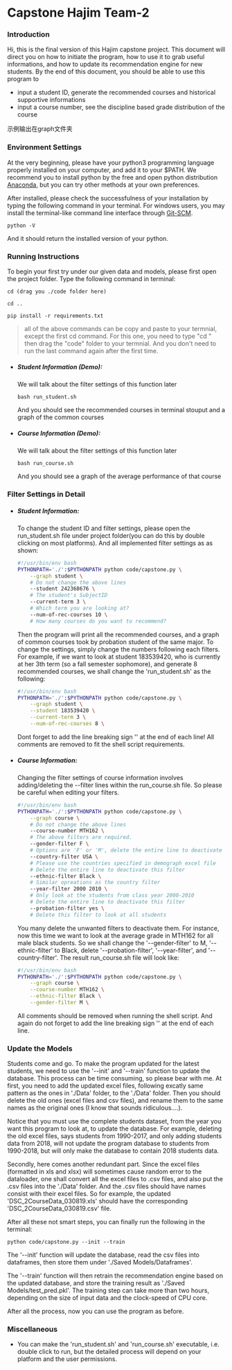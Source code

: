 # Capstone Hajim Team-2

### Introduction
Hi, this is the final version of this Hajim capstone project. This document will direct you on how to initiate the program, how to use it to grab useful informations, and how to update its recommendation engine for new students.
By the end of this document, you should be able to use this program to
- input a student ID, generate the recommended courses and historical supportive informations
- input a course number, see the discipline based grade distribution of the course

示例输出在graph文件夹
### Environment Settings

At the very beginning, please have your python3 programming language properly installed on your computer, and add it to your $PATH. We recommend you to install python by the free and open python distribution [Anaconda](https://www.anaconda.com/distribution/), but you can try other methods at your own preferences.

After installed, please check the successfulness of your installation by typing the following command in your terminal. For windows users, you may install the terminal-like command line interface through  [Git-SCM](https://git-scm.com/download/win).

```console
python -V
```

And it should return the installed version of your python.

### Running Instructions

To begin your first try under our given data and models, please first open the project folder.
Type the following command in terminal:

```console
cd (drag you ./code folder here)

cd ..

pip install -r requirements.txt
```
>all of the above commands can be copy and paste to your termnial, except the first cd command.
For this one, you need to type "cd " then drag the "code" folder to your termnial. And you don't need to run the last command again after the first time.

- ##### Student Information (Demo):
    We will talk about the filter settings of this function later
    ```console
    bash run_student.sh
    ```
    And you should see the recommended courses in terminal stouput and a graph of the common courses

- ##### Course Information (Demo):
    We will talk about the filter settings of this function later
    ```console
    bash run_course.sh
    ````
    And you should see a graph of the average performance of that course

### Filter Settings in Detail
- ##### Student Information:
    To change the student ID and filter settings, please open the run_student.sh file under project folder(you can do this by double clicking on most platforms). And all implemented filter settings as as shown:

    ```bash
    #!/usr/bin/env bash
    PYTHONPATH='./':$PYTHONPATH python code/capstone.py \
        --graph student \
        # Do not change the above lines
        --student 242368676 \
        # The student's SubjectID
        --current-term 3 \
        # Which term you are looking at?
        --num-of-rec-courses 10 \
        # How many courses do you want to recommend?
    ```
    Then the program will print all the recommended courses, and a graph of common courses took by probation student of the same major. To change the settings, simply change the numbers following each filters. For example, if we want to look at student 183539420, who is currently at her 3th term (so a fall semester sophomore), and generate 8 recommended courses, we shall change the 'run_student.sh' as the following:

    ```bash
    #!/usr/bin/env bash
    PYTHONPATH='./':$PYTHONPATH python code/capstone.py \
        --graph student \
        --student 183539420 \
        --current-term 3 \
        --num-of-rec-courses 8 \
    ```

    Dont forget to add the line breaking sign '\' at the end of each line! All comments are removed to fit the shell script requirements.

- ##### Course Information:
    Changing the filter settings of course information involves adding/deleting the --filter lines within the run_course.sh file. So please be careful when editing your filters.
    ```bash
    #!/usr/bin/env bash
    PYTHONPATH='./':$PYTHONPATH python code/capstone.py \
        --graph course \
        # Do not change the above lines
        --course-number MTH162 \
        # The above filters are required.
        --gender-filter F \
        # Options are 'F' or 'M', delete the entire line to deactivate this filter
        --country-filter USA \
        # Please use the countries specified in demograph excel file
        # Delete the entire line to deactivate this filter
        --ethnic-filter Black \
        # Similar opreations as the country filter
        --year-filter 2000 2010 \
        # Only look at the students from class year 2000-2010
        # Delete the entire line to deactivate this filter
        --probation-filter yes \
        # Delete this filter to look at all students
    ```
    You many delete the unwanted filters to deactivate them. For instance, now this time we want to look at the average grade in MTH162 for all male black students. So we shall change the '--gender-filter' to M, '--ethnic-filter' to Black,  delete '--probation-filter', '--year-filter', and '--country-filter'. The result run_course.sh file will look like:

    ```bash
    #!/usr/bin/env bash
    PYTHONPATH='./':$PYTHONPATH python code/capstone.py \
        --graph course \
        --course-number MTH162 \
        --ethnic-filter Black \
        --gender-filter M \
    ```
    All comments should be removed when running the shell script. And again do not forget to add the line breaking sign '\' at the end of each line.

### Update the Models
Students come and go. To make the program updated for the latest students, we need to use the '--init' and '--train' function to update the database. This process can be time consuming, so please bear with me.
At first, you need to add the updated excel files, following excatly same pattern as the ones in './Data' folder, to the './Data' folder. Then you should delete the old ones (excel files and csv files), and rename them to the same names as the original ones (I know that sounds ridiculous....).

Notice that you must use the complete students dataset, from the year you want this program to look at, to update the database. For example, deleting the old excel files, says students from 1990-2017, and only adding students data from 2018, will not update the program database to students from 1990-2018, but will only make the database to contain 2018 students data.

Secondly, here comes another redundant part. Since the excel files (formatted in xls and xlsx) will sometimes cause random error to the dataloader, one shall convert all the excel files to .csv files, and also put the .csv files into the './Data' folder. And the .csv files should have names consist with their excel files. So for example, the updated 'DSC_2CourseData_030819.xls' should have the corresponding 'DSC_2CourseData_030819.csv' file.

After all these not smart steps, you can finally run the following in the terminal:
```console
python code/capstone.py --init --train
```
The '--init' function will update the database, read the csv files into dataframes, then store them under './Saved Models/Dataframes'.

The '--train' function will then retrain the recommendation engine based on the updated database, and store the training result as './Saved Models/test_pred.pkl'. The training step can take more than two hours, depending on the size of input data and the clock-speed of CPU core.

After all the process, now you can use the program as before.

### Miscellaneous
- You can make the 'run_student.sh' and 'run_course.sh' executable, i.e. double click to run, but the detailed process will depend on your platform and the user permissions.
